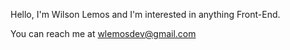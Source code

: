 Hello, I'm Wilson Lemos and I'm interested in anything Front-End.

You can reach me at wlemosdev@gmail.com
